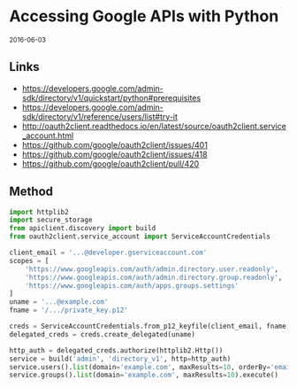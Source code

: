 # Accessing Google APIs with Python

<small>2016-06-03</small>

## Links

* <https://developers.google.com/admin-sdk/directory/v1/quickstart/python#prerequisites>
* <https://developers.google.com/admin-sdk/directory/v1/reference/users/list#try-it>
* <http://oauth2client.readthedocs.io/en/latest/source/oauth2client.service_account.html>
* <https://github.com/google/oauth2client/issues/401>
* <https://github.com/google/oauth2client/issues/418>
* <https://github.com/google/oauth2client/pull/420>

## Method

```python
import httplib2
import secure_storage
from apiclient.discovery import build
from oauth2client.service_account import ServiceAccountCredentials

client_email = '...@developer.gserviceaccount.com'
scopes = [
    'https://www.googleapis.com/auth/admin.directory.user.readonly',
    'https://www.googleapis.com/auth/admin.directory.group.readonly',
    'https://www.googleapis.com/auth/apps.groups.settings'
]
uname = '...@example.com'
fname = '/.../private_key.p12'

creds = ServiceAccountCredentials.from_p12_keyfile(client_email, fname, scopes=scopes)
delegated_creds = creds.create_delegated(uname)

http_auth = delegated_creds.authorize(httplib2.Http())
service = build('admin', 'directory_v1', http=http_auth)
service.users().list(domain='example.com', maxResults=10, orderBy='email').execute()
service.groups().list(domain='example.com', maxResults=10).execute()
```
